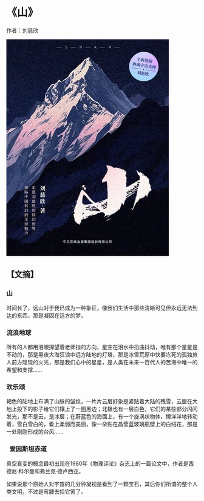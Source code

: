 # 《山》

  作者：刘慈欣

![](./src/20250619184250.jpg)
## 【文摘】
### 山

时间长了，远山对于我已成为一种象征，像我们生活中那些清晰可见但永远无法到达的东西，那是凝固在远方的梦。  

### 流浪地球

所有的人都用泪眼探望着老师指的方向，星空在泪水中扭曲抖动，唯有那个星星是不动的，那是黑夜大海狂浪中远方陆地的灯塔，那是冰雪荒原中快要冻死的孤独旅人前方隐现的火光，那是我们心中的星星，是人类在未来一百代人的苦海中唯一的希望和支撑……  

### 欢乐颂

 褐色的陆地上布满了山脉的皱纹，一片片云层好象是紧贴着大陆的残雪，云层在大地上投下的影子给它们镶上了一圈黑边；北极也有一层白色，它们的某些部分闪闪发光，那不是云，是冰层；在蔚蓝色的海面上，有一个旋涡状物体，懒洋洋地转动着，雪白雪白的，看上柔弱而美丽，像一朵贴在晶莹蓝玻璃瓶壁上的白绒花，那是一处刚刚形成的台风……  

###  爱因斯坦赤道

 真空衰变的概念最初出现在1980年《物理评论》杂志上的一篇论文中，作者是西德尼·科尔曼和弗兰克·德卢西亚。  

如果说那个原始人对宇宙的几分钟凝视是看到了一颗宝石，其后你们所谓的整个人类文明，不过是弯腰去拾它罢了。  